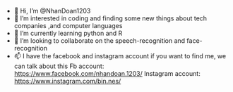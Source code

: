 - 👋 Hi, I’m @NhanDoan1203
- 👀 I’m interested in coding and finding some new things about tech companies ,and computer languages
- 🌱 I’m currently learning python and R
- 💞️ I’m looking to collaborate on the speech-recognition and face-recognition
- 📫 I have the facebook and instagram account if you want to find me, we can talk about this
Fb account: https://www.facebook.com/nhandoan.1203/
Instagram account: https://www.instagram.com/bin.nes/

<!---
NhanDoan1203/NhanDoan1203 is a ✨ special ✨ repository because its `README.md` (this file) appears on your GitHub profile.
You can click the Preview link to take a look at your changes.
--->
